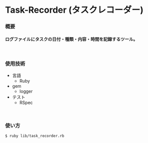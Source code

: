 # Task-Recorder (タスクレコーダー)

### 概要
#### ログファイルにタスクの日付・種類・内容・時間を記録するツール。
<br>

### 使用技術
- 言語
  - Ruby
- gem
  - logger
- テスト
  - RSpec

<br>

### 使い方
```
$ ruby lib/task_recorder.rb
```
